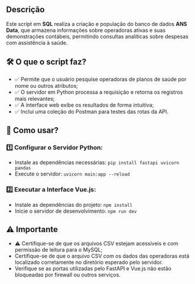 ## Descrição
Este script em **SQL** realiza a criação e população do banco de dados **ANS Data**, que armazena informações sobre operadoras ativas e suas demonstrações contábeis, permitindo consultas analíticas sobre despesas com assistência à saúde.

## 🛠 O que o script faz?
- ✅ Permite que o usuário pesquise operadoras de planos de saúde por nome ou outros atributos;
- ✅ O servidor em Python processa a requisição e retorna os registros mais relevantes;
- ✅ A interface web exibe os resultados de forma intuitiva;
- ✅ Inclui uma coleção do Postman para testes das rotas da API.

## 🚀 Como usar?

### 1️⃣ Configurar o Servidor Python:
- Instale as dependências necessárias: `pip install fastapi uvicorn pandas`
- Execute o servidor: `uvicorn main:app --reload`

### 2️⃣ Executar a Interface Vue.js:
- Instale as dependências do projeto: `npm install`
- Inicie o servidor de desenvolvimento: `npm run dev`

## ⚠️ Importante
- ⚠️ Certifique-se de que os arquivos CSV estejam acessíveis e com permissão de leitura para o MySQL;
- Certifique-se de que o arquivo CSV com os dados das operadoras está localizado corretamente no diretório esperado pelo servidor.
- Verifique se as portas utilizadas pelo FastAPI e Vue.js não estão bloqueadas por firewall ou outros serviços.